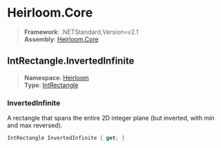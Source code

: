 # Heirloom.Core

> **Framework**: .NETStandard,Version=v2.1  
> **Assembly**: [Heirloom.Core][0]  

## IntRectangle.InvertedInfinite

> **Namespace**: [Heirloom][0]  
> **Type**: [IntRectangle][1]  

### InvertedInfinite

A rectangle that spans the entire 2D integer plane (but inverted, with min and max reversed).

```cs
IntRectangle InvertedInfinite { get; }
```

[0]: ../Heirloom.Core.md
[1]: Heirloom.IntRectangle.md
